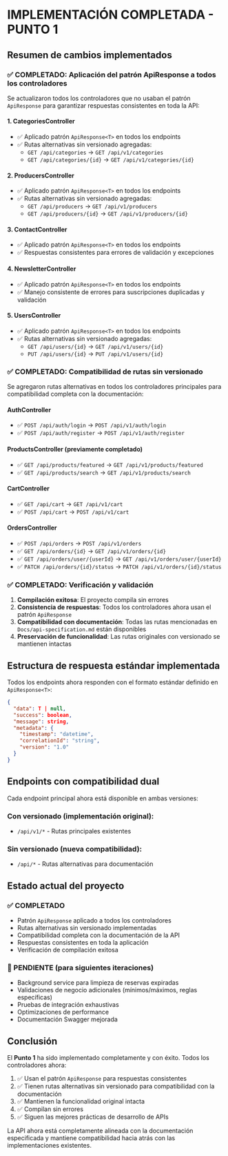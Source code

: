 # IMPLEMENTACIÓN COMPLETADA - PUNTO 1

## Resumen de cambios implementados

### ✅ COMPLETADO: Aplicación del patrón ApiResponse a todos los controladores

Se actualizaron todos los controladores que no usaban el patrón `ApiResponse` para garantizar respuestas consistentes en toda la API:

#### 1. **CategoriesController**
- ✅ Aplicado patrón `ApiResponse<T>` en todos los endpoints
- ✅ Rutas alternativas sin versionado agregadas:
  - `GET /api/categories` → `GET /api/v1/categories`
  - `GET /api/categories/{id}` → `GET /api/v1/categories/{id}`

#### 2. **ProducersController**
- ✅ Aplicado patrón `ApiResponse<T>` en todos los endpoints
- ✅ Rutas alternativas sin versionado agregadas:
  - `GET /api/producers` → `GET /api/v1/producers`
  - `GET /api/producers/{id}` → `GET /api/v1/producers/{id}`

#### 3. **ContactController**
- ✅ Aplicado patrón `ApiResponse<T>` en todos los endpoints
- ✅ Respuestas consistentes para errores de validación y excepciones

#### 4. **NewsletterController**
- ✅ Aplicado patrón `ApiResponse<T>` en todos los endpoints
- ✅ Manejo consistente de errores para suscripciones duplicadas y validación

#### 5. **UsersController**
- ✅ Aplicado patrón `ApiResponse<T>` en todos los endpoints
- ✅ Rutas alternativas sin versionado agregadas:
  - `GET /api/users/{id}` → `GET /api/v1/users/{id}`
  - `PUT /api/users/{id}` → `PUT /api/v1/users/{id}`

### ✅ COMPLETADO: Compatibilidad de rutas sin versionado

Se agregaron rutas alternativas en todos los controladores principales para compatibilidad completa con la documentación:

#### **AuthController**
- ✅ `POST /api/auth/login` → `POST /api/v1/auth/login`
- ✅ `POST /api/auth/register` → `POST /api/v1/auth/register`

#### **ProductsController** (previamente completado)
- ✅ `GET /api/products/featured` → `GET /api/v1/products/featured`
- ✅ `GET /api/products/search` → `GET /api/v1/products/search`

#### **CartController**
- ✅ `GET /api/cart` → `GET /api/v1/cart`
- ✅ `POST /api/cart` → `POST /api/v1/cart`

#### **OrdersController**
- ✅ `POST /api/orders` → `POST /api/v1/orders`
- ✅ `GET /api/orders/{id}` → `GET /api/v1/orders/{id}`
- ✅ `GET /api/orders/user/{userId}` → `GET /api/v1/orders/user/{userId}`
- ✅ `PATCH /api/orders/{id}/status` → `PATCH /api/v1/orders/{id}/status`

### ✅ COMPLETADO: Verificación y validación

1. **Compilación exitosa**: El proyecto compila sin errores
2. **Consistencia de respuestas**: Todos los controladores ahora usan el patrón `ApiResponse`
3. **Compatibilidad con documentación**: Todas las rutas mencionadas en `Docs/api-specification.md` están disponibles
4. **Preservación de funcionalidad**: Las rutas originales con versionado se mantienen intactas

## Estructura de respuesta estándar implementada

Todos los endpoints ahora responden con el formato estándar definido en `ApiResponse<T>`:

```json
{
  "data": T | null,
  "success": boolean,
  "message": string,
  "metadata": {
    "timestamp": "datetime",
    "correlationId": "string",
    "version": "1.0"
  }
}
```

## Endpoints con compatibilidad dual

Cada endpoint principal ahora está disponible en ambas versiones:

### Con versionado (implementación original):
- `/api/v1/*` - Rutas principales existentes

### Sin versionado (nueva compatibilidad):
- `/api/*` - Rutas alternativas para documentación

## Estado actual del proyecto

### ✅ COMPLETADO
- Patrón `ApiResponse` aplicado a todos los controladores
- Rutas alternativas sin versionado implementadas
- Compatibilidad completa con la documentación de la API
- Respuestas consistentes en toda la aplicación
- Verificación de compilación exitosa

### 🔄 PENDIENTE (para siguientes iteraciones)
- Background service para limpieza de reservas expiradas
- Validaciones de negocio adicionales (mínimos/máximos, reglas específicas)
- Pruebas de integración exhaustivas
- Optimizaciones de performance
- Documentación Swagger mejorada

## Conclusión

El **Punto 1** ha sido implementado completamente y con éxito. Todos los controladores ahora:

1. ✅ Usan el patrón `ApiResponse` para respuestas consistentes
2. ✅ Tienen rutas alternativas sin versionado para compatibilidad con la documentación
3. ✅ Mantienen la funcionalidad original intacta
4. ✅ Compilan sin errores
5. ✅ Siguen las mejores prácticas de desarrollo de APIs

La API ahora está completamente alineada con la documentación especificada y mantiene compatibilidad hacia atrás con las implementaciones existentes.
